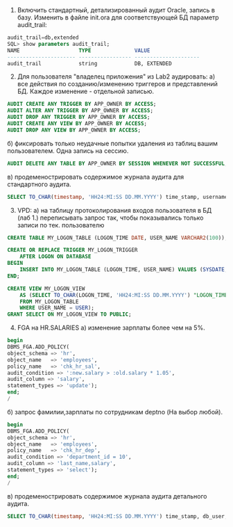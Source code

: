 1. Включить стандартный, детализированный аудит Oracle, запись в базу.
Изменить в файле init.ora для соответствующей БД параметр audit_trail:
```sql
audit_trail=db,extended
SQL> show parameters audit_trail;
NAME                   TYPE              VALUE
---------------------- ----------------- ---------------------
audit_trail            string            DB, EXTENDED
```
2. Для пользователя "владелец приложения" из Lab2 аудировать:
а) все действия по созданию/изменению триггеров и представлений БД. Каждое изменение - отдельной записью.
```sql
AUDIT CREATE ANY TRIGGER BY APP_OWNER BY ACCESS;
AUDIT ALTER ANY TRIGGER BY APP_OWNER BY ACCESS;
AUDIT DROP ANY TRIGGER BY APP_OWNER BY ACCESS;
AUDIT CREATE ANY VIEW BY APP_OWNER BY ACCESS;
AUDIT DROP ANY VIEW BY APP_OWNER BY ACCESS;
```

б) фиксировать только неудачные попытки удаления из таблиц вашим пользователем. Одна запись на сессию.
```sql
AUDIT DELETE ANY TABLE BY APP_OWNER BY SESSION WHENEVER NOT SUCCESSFUL;
```
в) продеменострировать содержимое журнала аудита для стандартного аудита.
```sql
SELECT TO_CHAR(timestamp, 'HH24:MI:SS DD.MM.YYYY') time_stamp, username, action_name FROM dba_audit_trail ORDER BY timestamp;
```

3. VPD:
а) на таблицу протоколирования входов пользователя в БД (лаб 1.) переписывать запрос так, чтобы показывались только записи по тек. пользователю
```sql
CREATE TABLE MY_LOGON_TABLE (LOGON_TIME DATE, USER_NAME VARCHAR2(100));

CREATE OR REPLACE TRIGGER MY_LOGON_TRIGGER
    AFTER LOGON ON DATABASE
BEGIN
    INSERT INTO MY_LOGON_TABLE (LOGON_TIME, USER_NAME) VALUES (SYSDATE, USER);
END;

CREATE VIEW MY_LOGON_VIEW 
    AS (SELECT TO_CHAR(LOGON_TIME, 'HH24:MI:SS DD.MM.YYYY') "LOGON_TIME"
    FROM MY_LOGON_TABLE 
    WHERE USER_NAME = USER);
GRANT SELECT ON MY_LOGON_VIEW TO PUBLIC;
```
4. FGA  на HR.SALARIES
а) изменение зарплаты более чем на 5%.
```sql
begin
DBMS_FGA.ADD_POLICY(
object_schema => 'hr',
object_name   => 'employees',
policy_name   => 'chk_hr_sal',
audit_condition => ':new.salary > :old.salary * 1.05', 
audit_column => 'salary',
statement_types => 'update');
end;
/
```                                                                                                                                 
б) запрос фамилии,зарплаты по сотрудникам deptno (На выбор любой).
```sql
begin
DBMS_FGA.ADD_POLICY(
object_schema => 'hr',
object_name   => 'employees',
policy_name   => 'chk_hr_dep',
audit_condition => 'department_id = 10', 
audit_column => 'last_name,salary',
statement_types => 'select');    
end;
/         
```
в) продеменострировать содержимое журнала аудита детального аудита.
```sql
SELECT TO_CHAR(timestamp, 'HH24:MI:SS DD.MM.YYYY') time_stamp, db_user, os_user, object_schema, object_name, sql_text FROM dba_fga_audit_trail ORDER BY timestamp;
```
